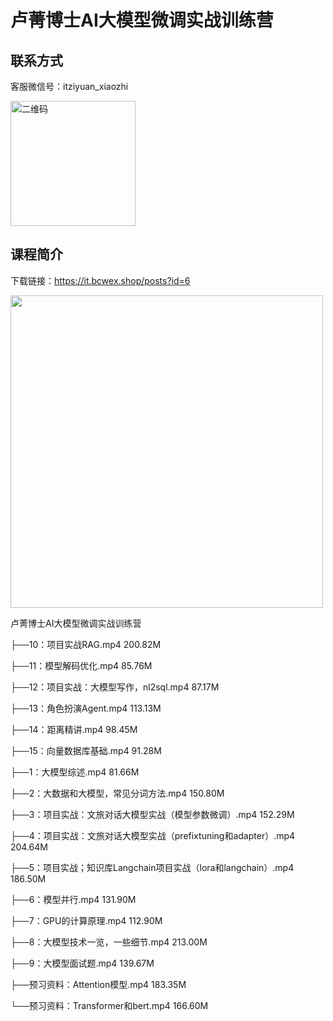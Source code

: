 # 卢菁博士AI大模型微调实战训练营

## 联系方式

客服微信号：itziyuan_xiaozhi

<img src="https://ziyuanyun.oss-cn-guangzhou.aliyuncs.com/common/20240614073449/666b82192834a.jpg" width="200" height="200" alt="二维码">

## 课程简介

下载链接：https://it.bcwex.shop/posts?id=6

<img src="https://ziyuanyun.oss-cn-guangzhou.aliyuncs.com/yun/20240515151518/664461067ff70.jpg" width="500" alt="">

  卢菁博士AI大模型微调实战训练营



 ├──10：项目实战RAG.mp4 200.82M

 ├──11：模型解码优化.mp4 85.76M

 ├──12：项目实战：大模型写作，nl2sql.mp4 87.17M

 ├──13：角色扮演Agent.mp4 113.13M

 ├──14：距离精讲.mp4 98.45M

 ├──15：向量数据库基础.mp4 91.28M

 ├──1：大模型综述.mp4 81.66M

 ├──2：大数据和大模型，常见分词方法.mp4 150.80M

 ├──3：项目实战：文旅对话大模型实战（模型参数微调）.mp4 152.29M

 ├──4：项目实战：文旅对话大模型实战（prefixtuning和adapter）.mp4 204.64M

 ├──5：项目实战；知识库Langchain项目实战（lora和langchain）.mp4 186.50M

 ├──6：模型并行.mp4 131.90M

 ├──7：GPU的计算原理.mp4 112.90M

 ├──8：大模型技术一览，一些细节.mp4 213.00M

 ├──9：大模型面试题.mp4 139.67M

 ├──预习资料：Attention模型.mp4 183.35M

 └──预习资料：Transformer和bert.mp4 166.60M

  